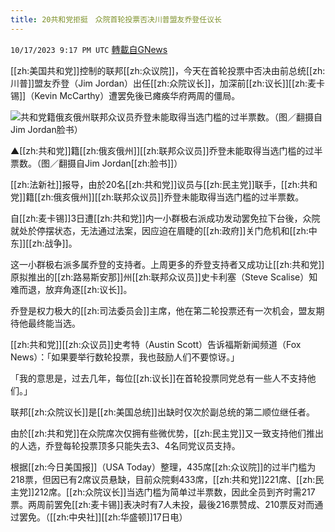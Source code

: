 ```yaml
---
title: 20共和党拒挺　众院首轮投票否决川普盟友乔登任议长
---
```

`10/17/2023 9:17 PM UTC` [轉載自GNews](https://gnews.org/articles/1846793)

[[zh:美国共和党]]控制的联邦[[zh:众议院]]，今天在首轮投票中否决由前总统[[zh:川普]]盟友乔登（Jim Jordan）出任[[zh:众院议长]]，加深前[[zh:议长]][[zh:麦卡锡]]（Kevin McCarthy）遭罢免後已瘫痪华府两周的僵局。

![共和党籍俄亥俄州联邦众议员乔登未能取得当选门槛的过半票数。（图／翻摄自Jim Jordan脸书）](https://attach.setn.com/newsimages/2023/10/14/4363204-PH.jpg "共和党籍俄亥俄州联邦众议员乔登未能取得当选门槛的过半票数。（图／翻摄自Jim Jordan脸书）")

▲[[zh:共和党]]籍[[zh:俄亥俄州]][[zh:联邦众议员]]乔登未能取得当选门槛的过半票数。（图／翻摄自Jim Jordan[[zh:脸书]]）

[[zh:法新社]]报导，由於20名[[zh:共和党]]议员与[[zh:民主党]]联手，[[zh:共和党]]籍[[zh:俄亥俄州]][[zh:联邦众议员]]乔登未能取得当选门槛的过半票数。

自[[zh:麦卡锡]]3日遭[[zh:共和党]]内一小群极右派成功发动罢免拉下台後，众院就处於停摆状态，无法通过法案，因应迫在眉睫的[[zh:政府]]关门危机和[[zh:中东]][[zh:战争]]。

这一小群极右派多属乔登的支持者。上周更多的乔登支持者又成功让[[zh:共和党]]原拟推出的[[zh:路易斯安那]]州[[zh:联邦众议员]]史卡利塞（Steve Scalise）知难而退，放弃角逐[[zh:议长]]。

乔登是权力极大的[[zh:司法委员会]]主席，他在第二轮投票还有一次机会，盟友期待他最终能当选。

[[zh:共和党]][[zh:众议员]]史考特（Austin Scott）告诉福斯新闻频道（Fox News）：「如果要举行数轮投票，我也鼓励人们不要惊讶。」

「我的意思是，过去几年，每位[[zh:议长]]在首轮投票同党总有一些人不支持他们。」

联邦[[zh:众院议长]]是[[zh:美国总统]]出缺时仅次於副总统的第二顺位继任者。

由於[[zh:共和党]]在众院席次仅拥有些微优势，[[zh:民主党]]又一致支持他们推出的人选，乔登每轮投票顶多只能失去3、4名同党议员支持。

根据[[zh:今日美国报]]（USA Today）整理，435席[[zh:众议院]]的过半门槛为218票，但因已有2席议员悬缺，目前众院剩433席，[[zh:共和党]]221席、[[zh:民主党]]212席。[[zh:众院议长]]当选门槛为简单过半票数，因此全员到齐时需217票。两周前罢免[[zh:麦卡锡]]表决时有7人未投，最後216票赞成、210票反对而通过罢免。（[[zh:中央社]][[zh:华盛顿]]17日电）

